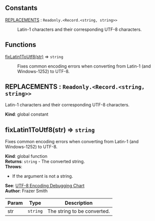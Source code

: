 ## Constants

<dl>
<dt><a href="#REPLACEMENTS">REPLACEMENTS</a> : <code>Readonly.&lt;Record.&lt;string, string&gt;&gt;</code></dt>
<dd><p>Latin-1 characters and their corresponding UTF-8 characters.</p>
</dd>
</dl>

## Functions

<dl>
<dt><a href="#fixLatin1ToUtf8">fixLatin1ToUtf8(str)</a> ⇒ <code>string</code></dt>
<dd><p>Fixes common encoding errors when converting from Latin-1 (and Windows-1252) to UTF-8.</p>
</dd>
</dl>

<a name="REPLACEMENTS"></a>

## REPLACEMENTS : <code>Readonly.&lt;Record.&lt;string, string&gt;&gt;</code>
Latin-1 characters and their corresponding UTF-8 characters.

**Kind**: global constant  
<a name="fixLatin1ToUtf8"></a>

## fixLatin1ToUtf8(str) ⇒ <code>string</code>
Fixes common encoding errors when converting from Latin-1 (and Windows-1252) to UTF-8.

**Kind**: global function  
**Returns**: <code>string</code> - The converted string.  
**Throws**:

- If the argument is not a string.

**See**: [ UTF-8 Encoding Debugging Chart](http://www.i18nqa.com/debug/utf8-debug.html)  
**Author**: Frazer Smith  

| Param | Type | Description |
| --- | --- | --- |
| str | <code>string</code> | The string to be converted. |

